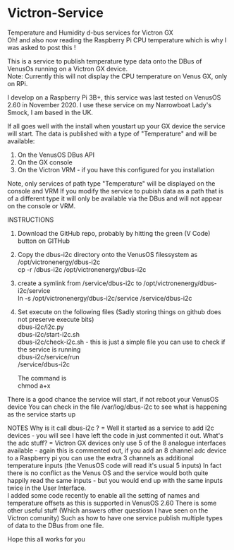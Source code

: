 # Victron-Service
Temperature and Humidity d-bus services for Victron GX  
Oh! and also now reading the Raspberry Pi CPU temperature which is why I was asked to post this !

This is a service to publish temperature type data onto the DBus of VenusOs running on a Victron GX device.  
Note: Currently this will not display the CPU temperature on Venus GX, only on RPi.

I develop on a Raspberry Pi 3B+, this service was last tested on VenusOS 2.60 in November 2020.
I use these service on my Narrowboat Lady's Smock, I am based in the UK.

If all goes well with the install when youstart up your GX device the service will start.
The data is published with a type of "Temperature" and will be available:
  1) On the VenusOS DBus API
  2) On the GX console
  3) On the Victron VRM - if you have this configured for you installation
  
 Note, only services of path type "Temperature" will be displayed on the console and VRM
 If you modify the service to pubish data as a path that is of a different type
 it will only be available via the DBus and will not appear on the console or VRM.
 
INSTRUCTIONS
1) Download the GitHub repo, probably by hitting the green  (V Code) button on GITHub

2) Copy the dbus-i2c directory onto the VenusOS filessystem as /opt/victronenergy/dbus-i2c  
   cp -r <your location>/dbus-i2c /opt/victronenergy/dbus-i2c
  
3) create a symlink from /service/dbus-i2c to /opt/victronenergy/dbus-i2c/service  
   ln -s /opt/victronenergy/dbus-i2c/service /service/dbus-i2c
   
4) Set execute on the following files (Sadly storing things on github does not preserve execute bits)  
   dbus-i2c/i2c.py  
   dbus-i2c/start-i2c.sh  
   dbus-i2c/check-i2c.sh - this is just a simple file you can use to check if the service is running  
   dbus-i2c/service/run  
   /service/dbus-i2c
  
   The command is  
   chmod a+x <filename>
  
There is a good chance the service will start, if not reboot your VenusOS device
You can check in the file /var/log/dbus-i2c to see what is happening as the service starts up

NOTES
Why is it call dbus-i2c ?    = Well it started as a service to add i2c devices 
    - you will see I have left the code in just commented it out.
What's the adc stuff?        = Victron GX devices only use 5 of the 8 analogue interfaces available
    - again this is commented out, if you add an 8 channel adc device to a Raspberry pi you can use 
      the extra 3 channels as additional temperature inputs (the VenusOS code will read it's usual 5 inputs)
      In fact there is no conflict as the Venus OS and the service would both quite happily read the 
      same inputs - but you would end up with the same inputs twice in the User Interface.     
I added some code recently to enable all the setting of names and temperature offsets as this is supported in
VenusOS 2.60
There is some other useful stuff (Which answers other questiosn I have seen on the Victron comunity)
Such as how to have one service publish multiple types of data to the DBus from one file.
      
Hope this all works for you
    
